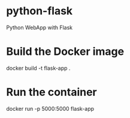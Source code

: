 # python-flask
Python WebApp with Flask

# Build the Docker image
docker build -t flask-app .

# Run the container
docker run -p 5000:5000 flask-app
